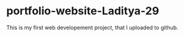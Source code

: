 # portfolio-website-Laditya-29
This is my first web developement project, that I uploaded to github.
